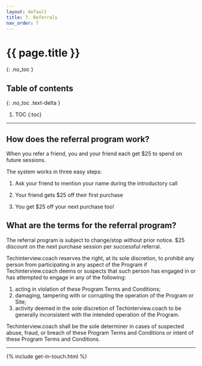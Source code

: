 ```yaml
---
layout: default
title: 7. Referrals
nav_order: 7
---
```


# {{ page.title }}
{: .no_toc }

## Table of contents
{: .no_toc .text-delta }

1. TOC
{:toc}

---

## How does the referral program work?
When you refer a friend, you and your friend each get $25 to spend on future sessions.

The system works in three easy steps:

1. Ask your friend to mention your name during the introductory call

2. Your friend gets $25 off their first purchase

3. You get $25 off your next purchase too!

## What are the terms for the referral program?

The referral program is subject to change/stop without prior notice. $25 discount on the next purchase session per successful referral.

Techinterview.coach reserves the right, at its sole discretion, to prohibit any person from participating in any aspect of the Program if Techinterview.coach deems or suspects that such person has engaged in or has attempted to engage in any of the following:

1. acting in violation of these Program Terms and Conditions;
2. damaging, tampering with or corrupting the operation of the Program or Site;
3. activity deemed in the sole discretion of Techinterview.coach to be generally inconsistent with the intended operation of the Program.

Techinterview.coach shall be the sole determiner in cases of suspected abuse, fraud, or breach of these Program Terms and Conditions or intent of these Program Terms and Conditions.

---

{% include get-in-touch.html %}